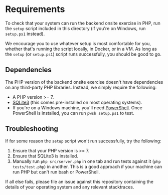 # Requirements

To check that your system can run the backend onsite exercise in PHP, run the `setup` script included in this directory (if you're on Windows, run `setup.ps1` instead).

We encourage you to use whatever setup is most comfortable for you, whether that's running the script locally, in Docker, or in a VM. As long as the `setup` (or `setup.ps1`) script runs successfully, you should be good to go.

## Dependencies

The PHP version of the backend onsite exercise doesn't have dependencies on any third-party PHP libraries. Instead, we simply require the following:

* A PHP version >= 7.
* [SQLite3](https://www.sqlite.org/index.html) (this comes pre-installed on most operating systems).
* If you're on a Windows machine, you'll need [PowerShell](https://docs.microsoft.com/en-us/powershell/). Once PowerShell is installed, you can run `pwsh setup.ps1` to test.

## Troubleshooting

If for some reason the `setup` script won't run successfully, try the following:

1. Ensure that your PHP version is >= 7.
1. Ensure that SQLite3 is installed.
1. Manually run `php src/server.php` in one tab and run tests against it (`php tests/test.php`) in another. This is a good approach if your machine can run PHP but can't run bash or PowerShell.

If all else fails, please file an issue against this repository containing the details of your operating system and any relevant stacktraces.